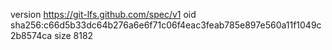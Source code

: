 version https://git-lfs.github.com/spec/v1
oid sha256:c66d5b33dc64b276a6e6f71c06f4eac3feab785e897e560a11f1049c2b8574ca
size 8182
